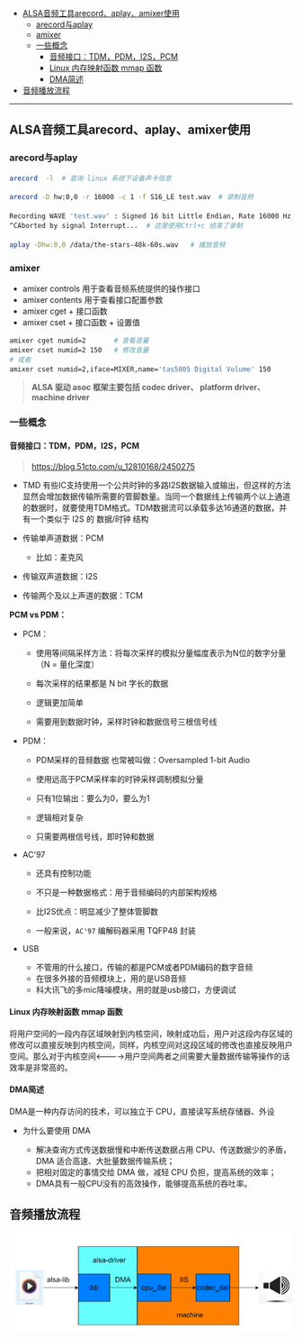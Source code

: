 - [ALSA音频工具arecord、aplay、amixer使用](#alsa音频工具arecordaplayamixer使用)
  - [arecord与aplay](#arecord与aplay)
  - [amixer](#amixer)
  - [一些概念](#一些概念)
    - [音频接口：TDM，PDM，I2S，PCM](#音频接口tdmpdmi2spcm)
    - [Linux 内存映射函数 mmap 函数](#linux-内存映射函数-mmap-函数)
    - [DMA简述](#dma简述)
- [音频播放流程](#音频播放流程)

----

## ALSA音频工具arecord、aplay、amixer使用

### arecord与aplay

```sh
arecord  -l  # 查询 linux 系统下设备声卡信息

arecord -D hw:0,0 -r 16000 -c 1 -f S16_LE test.wav  # 录制音频

Recording WAVE 'test.wav' : Signed 16 bit Little Endian, Rate 16000 Hz, Mono
^CAborted by signal Interrupt...  # 这里使用Ctrl+c 结束了录制

aplay -Dhw:0,0 /data/the-stars-48k-60s.wav   # 播放音频
```


### amixer

- amixer controls 用于查看音频系统提供的操作接口
- amixer contents 用于查看接口配置参数
- amixer cget + 接口函数
- amixer cset + 接口函数 + 设置值

```sh
amixer cget numid=2       # 查看音量
amixer cset numid=2 150   # 修改音量
# 或者
amixer cset numid=2,iface=MIXER,name='tas5805 Digital Volume' 150
```


> **ALSA 驱动 asoc 框架主要包括 codec driver、 platform driver、 machine driver**



### 一些概念

#### 音频接口：TDM，PDM，I2S，PCM 

> https://blog.51cto.com/u_12810168/2450275

- TMD 有些IC支持使用一个公共时钟的多路I2S数据输入或输出，但这样的方法显然会增加数据传输所需要的管脚数量。当同一个数据线上传输两个以上通道的数据时，就要使用TDM格式。TDM数据流可以承载多达16通道的数据，并有一个类似于 I2S 的 数据/时钟 结构

- 传输单声道数据：PCM
  - 比如：麦克风

- 传输双声道数据：I2S

- 传输两个及以上声道的数据：TCM

**PCM vs PDM：**

- PCM：
  
  - 使用等间隔采样方法：将每次采样的模拟分量幅度表示为N位的数字分量（N = 量化深度）

  - 每次采样的结果都是 N bit 字长的数据

  - 逻辑更加简单

  - 需要用到数据时钟，采样时钟和数据信号三根信号线

- PDM：

  - PDM采样的音频数据 也常被叫做：Oversampled 1-bit Audio

  - 使用远高于PCM采样率的时钟采样调制模拟分量

  - 只有1位输出：要么为0，要么为1

  - 逻辑相对复杂

  - 只需要两根信号线，即时钟和数据

- AC'97
  - 还具有控制功能

  - 不只是一种数据格式：用于音频编码的内部架构规格

  - 比I2S优点：明显减少了整体管脚数

  - 一般来说，`AC'97` 编解码器采用 TQFP48 封装

- USB
  - 不管用的什么接口，传输的都是PCM或者PDM编码的数字音频
  - 在很多外接的音频模块上，用的是USB音频
  - 科大讯飞的多mic降噪模块，用的就是usb接口，方便调试



#### Linux 内存映射函数 mmap 函数

将用户空间的一段内存区域映射到内核空间，映射成功后，用户对这段内存区域的修改可以直接反映到内核空间，同样，内核空间对这段区域的修改也直接反映用户空间。那么对于内核空间<---->用户空间两者之间需要大量数据传输等操作的话效率是非常高的。

#### DMA简述

DMA是一种内存访问的技术，可以独立于 CPU，直接读写系统存储器、外设

- 为什么要使用 DMA

  - 解决查询方式传送数据慢和中断传送数据占用 CPU、传送数据少的矛盾，DMA 适合高速、大批量数据传输系统；
  - 把相对固定的事情交给 DMA 做，减轻 CPU 负担，提高系统的效率；
  - DMA具有一般CPU没有的高效操作，能够提高系统的吞吐率。


## 音频播放流程

![](../img/音频播放流程.png)




